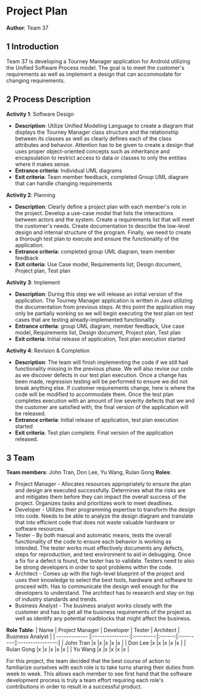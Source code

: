# Project Plan

**Author**: Team 37

## 1 Introduction

Team 37 is developing a Tourney Manager application for Android utilizing the Unified Software Process model.  The goal is to meet the customer's requirements as well as implement a design that can accommodate for changing requirements.

## 2 Process Description

**Activity 1**: Software Design
- **Description**:  Utilize Unified Modeling Language to create a diagram that displays the Tourney Manager class structure and the relationship between its classes as well as clearly defines each of the class attributes and behavior.  Attention has to be given to create a design that uses proper object-oriented concepts such as inheritance and encapsulation to restrict access to data or classes to only the entities where it makes sense. 
- **Entrance criteria**: Individual UML diagrams
- **Exit criteria**: Team member feedback, completed Group UML diagram that can handle changing requirements

**Activity 2**:  Planning
- **Description**:  Clearly define a project plan with each member's role in the project.  Develop a use-case model that lists the interactions between actors and the system.  Create a requirements list that will meet the customer's needs.  Create documentation to describe the low-level design and internal structure of the program.  Finally, we need to create a thorough test plan to execute and ensure the functionality of the application. 
- **Entrance criteria**:  completed group UML diagram, team member feedback
- **Exit criteria**: Use Case model, Requirements list, Design document, Project plan, Test plan

**Activity 3**: Implement
- **Description**:  During this step we will release an initial version of the application.  The Tourney Manager application is written in Java utilizing the documentation from previous steps.  At this point the application may only be partially working so we will begin executing the test plan on test cases that are testing already-implemented functionality.
- **Entrance criteria**: group UML diagram, member feedback, Use case model, Requirements list, Design document, Project plan, Test plan
- **Exit criteria**: Initial release of application, Test plan execution started

**Activity 4**: Revision & Completion
- **Description**: The team will finish implementing the code if we still had functionality missing in the previous phase.  We will also revise our code as we discover defects in our test plan execution.  Once a change has been made, regression testing will be performed to ensure we did not break anything else.  If customer requirements change, here is where the code will be modified to accommodate them.  Once the test plan completes execution with an amount of low severity defects that we and the customer are satisfied with, the final version of the application will be released.
- **Entrance criteria**: Initial release of application, test plan execution started
- **Exit criteria**: Test plan complete.  Final version of the application released.

## 3 Team

**Team members**: John Tran, Don Lee, Yu Wang, Rulan Gong
**Roles**: 
- Project Manager - Allocates resources appropriately to ensure the plan and design are executed successfully.  Determines what the risks are and mitigates them before they can impact the overall success of the project.  Organizes tasks and prioritizes work to meet deadlines.
- Developer - Utilizes their programming expertise to transform the design into code.  Needs to be able to analyze the design diagram and translate that into efficient code that does not waste valuable hardware or software resources. 
- Tester - By both manual and automatic means, tests the overall functionality of the code to ensure each behavior is working as intended.  The tester works must effectively documents any defects, steps for reproduction, and test environment to aid in debugging.  Once a fix for a defect is found, the tester has to validate.  Testers need to also be strong developers in order to spot problems within the code.
- Architect - Comes up with the high-level blueprint of the project and uses their knowledge to select the best tools, hardware and software to proceed with.  Has to communicate the design well enough for the developers to understand.  The architect has to research and stay on top of industry standards and trends. 
- Business Analyst - The business analyst works closely with the customer and has to get all the business requirements of the project as well as identify any potential roadblocks that might affect the business.


**Role Table**:
| Name          | Project Manager | Developer | Tester | Architect | Business Analyst |
| ------------- |:---------------:|:---------:|:------:|:---------:|:----------------:|
| John Tran     |x                |x          |x       |x          |x                 |
| Don Lee       |x                |x          |x       |x          |x                 |
| Rulan Gong    |x                |x          |x       |x          |x                 |
| Yu Wang       |x                |x          |x       |x          |x                 |

For this project, the team decided that the best course of action to familiarize ourselves with each role is to take turns sharing their duties from week to week.  This allows each member to see first hand that the software development process is truly a team effort requiring each role's contributions in order to result in a successful product.
